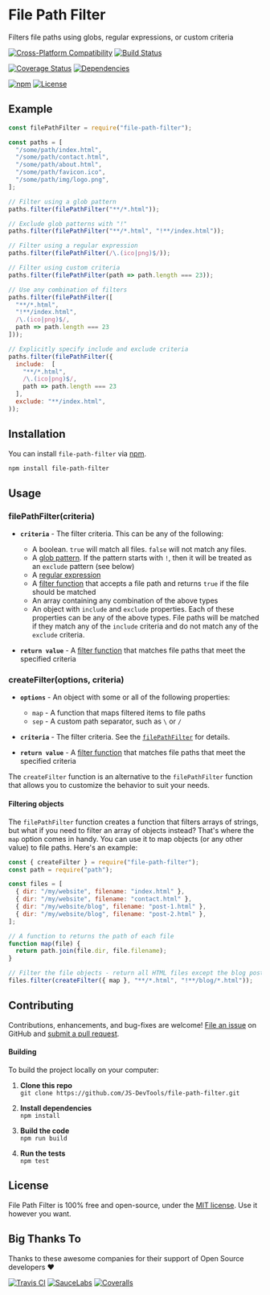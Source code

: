 # File Path Filter
Filters file paths using globs, regular expressions, or custom criteria

[![Cross-Platform Compatibility](https://jsdevtools.org/img/badges/os-badges.svg)](https://travis-ci.com/JS-DevTools/file-path-filter)
[![Build Status](https://api.travis-ci.com/JS-DevTools/file-path-filter.svg?branch=master)](https://travis-ci.com/JS-DevTools/file-path-filter)

[![Coverage Status](https://coveralls.io/repos/github/JS-DevTools/file-path-filter/badge.svg?branch=master)](https://coveralls.io/github/JS-DevTools/file-path-filter)
[![Dependencies](https://david-dm.org/JS-DevTools/file-path-filter.svg)](https://david-dm.org/JS-DevTools/file-path-filter)

[![npm](https://img.shields.io/npm/v/file-path-filter.svg)](https://www.npmjs.com/package/file-path-filter)
[![License](https://img.shields.io/npm/l/file-path-filter.svg)](LICENSE)



Example
--------------------------

```javascript
const filePathFilter = require("file-path-filter");

const paths = [
  "/some/path/index.html",
  "/some/path/contact.html",
  "/some/path/about.html",
  "/some/path/favicon.ico",
  "/some/path/img/logo.png",
];

// Filter using a glob pattern
paths.filter(filePathFilter("**/*.html"));

// Exclude glob patterns with "!"
paths.filter(filePathFilter("**/*.html", "!**/index.html"));

// Filter using a regular expression
paths.filter(filePathFilter(/\.(ico|png)$/));

// Filter using custom criteria
paths.filter(filePathFilter(path => path.length === 23));

// Use any combination of filters
paths.filter(filePathFilter([
  "**/*.html",
  "!**/index.html",
  /\.(ico|png)$/,
  path => path.length === 23
]));

// Explicitly specify include and exclude criteria
paths.filter(filePathFilter({
  include:  [
    "**/*.html",
    /\.(ico|png)$/,
    path => path.length === 23
  ],
  exclude: "**/index.html",
));

```



Installation
--------------------------
You can install `file-path-filter` via [npm](https://docs.npmjs.com/about-npm/).

```bash
npm install file-path-filter
```



Usage
--------------------------

### filePathFilter(criteria)

- **`criteria`** - The filter criteria. This can be any of the following:
  - A boolean. `true` will match all files. `false` will not match any files.
  - A [glob pattern](https://en.wikipedia.org/wiki/Glob_(programming)). If the pattern starts with `!`, then it will be treated as an `exclude` pattern (see below)
  - A [regular expression](https://developer.mozilla.org/en-US/docs/Web/JavaScript/Reference/Global_Objects/RegExp)
  - A [filter function](https://developer.mozilla.org/en-US/docs/Web/JavaScript/Reference/Global_Objects/Array/filter#Syntax) that accepts a file path and returns `true` if the file should be matched
  - An array containing any combination of the above types
  - An object with `include` and `exclude` properties. Each of these properties can be any of the above types.  File paths will be matched if they match any of the `include` criteria and do not match any of the `exclude` criteria.

- **`return value`** - A [filter function](https://developer.mozilla.org/en-US/docs/Web/JavaScript/Reference/Global_Objects/Array/filter#Syntax) that matches file paths that meet the specified criteria


### createFilter(options, criteria)

- **`options`** - An object with some or all of the following properties:
  - `map` - A function that maps filtered items to file paths
  - `sep` - A custom path separator, such as `\` or `/`

- **`criteria`** - The filter criteria. See the [`filePathFilter`](#filepathfiltercriteria) for details.

- **`return value`** - A [filter function](https://developer.mozilla.org/en-US/docs/Web/JavaScript/Reference/Global_Objects/Array/filter#Syntax) that matches file paths that meet the specified criteria

The `createFilter` function is an alternative to the `filePathFilter` function that allows you to customize the behavior to suit your needs.

#### Filtering objects
The `filePathFilter` function creates a function that filters arrays of strings, but what if you need to filter an array of objects instead?  That's where the `map` option comes in handy. You can use it to map objects (or any other value) to file paths.  Here's an example:

```javascript
const { createFilter } = require("file-path-filter");
const path = require("path");

const files = [
  { dir: "/my/website", filename: "index.html" },
  { dir: "/my/website", filename: "contact.html" },
  { dir: "/my/website/blog", filename: "post-1.html" },
  { dir: "/my/website/blog", filename: "post-2.html" },
];

// A function to returns the path of each file
function map(file) {
  return path.join(file.dir, file.filename);
}

// Filter the file objects - return all HTML files except the blog posts
files.filter(createFilter({ map }, "**/*.html", "!**/blog/*.html"));
```


Contributing
--------------------------
Contributions, enhancements, and bug-fixes are welcome!  [File an issue](https://github.com/JS-DevTools/file-path-filter/issues) on GitHub and [submit a pull request](https://github.com/JS-DevTools/file-path-filter/pulls).

#### Building
To build the project locally on your computer:

1. __Clone this repo__<br>
`git clone https://github.com/JS-DevTools/file-path-filter.git`

2. __Install dependencies__<br>
`npm install`

3. __Build the code__<br>
`npm run build`

4. __Run the tests__<br>
`npm test`



License
--------------------------
File Path Filter is 100% free and open-source, under the [MIT license](LICENSE). Use it however you want.



Big Thanks To
--------------------------
Thanks to these awesome companies for their support of Open Source developers ❤

[![Travis CI](https://jsdevtools.org/img/badges/travis-ci.svg)](https://travis-ci.com)
[![SauceLabs](https://jsdevtools.org/img/badges/sauce-labs.svg)](https://saucelabs.com)
[![Coveralls](https://jsdevtools.org/img/badges/coveralls.svg)](https://coveralls.io)
